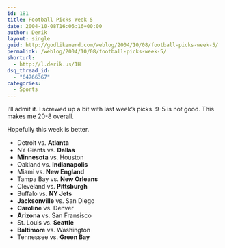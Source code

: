 ```yaml
---
id: 181
title: Football Picks Week 5
date: 2004-10-08T16:06:16+00:00
author: Derik
layout: single
guid: http://godlikenerd.com/weblog/2004/10/08/football-picks-week-5/
permalink: /weblog/2004/10/08/football-picks-week-5/
shorturl:
  - http://l.derik.us/1H
dsq_thread_id:
  - "64766367"
categories:
  - Sports
---
```

I&#8217;ll admit it. I screwed up a bit with last week&#8217;s picks. 9-5 is not good. This makes me 20-8 overall.

Hopefully this week is better.

  * Detroit vs. **Atlanta**
  * NY Giants vs. **Dallas**
  * **Minnesota** vs. Houston
  * Oakland vs. **Indianapolis**
  * Miami vs. **New England**
  * Tampa Bay vs. **New Orleans**
  * Cleveland vs. **Pittsburgh**
  * Buffalo vs. **NY Jets**
  * **Jacksonville** vs. San Diego
  * **Caroline** vs. Denver
  * **Arizona** vs. San Fransisco
  * St. Louis vs. **Seattle**
  * **Baltimore** vs. Washington
  * Tennessee vs. **Green Bay**